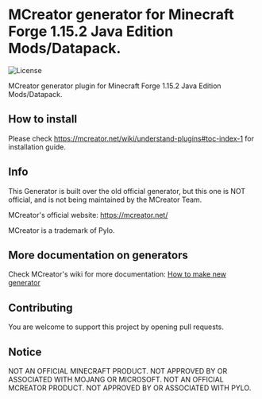 # MCreator generator for Minecraft Forge 1.15.2 Java Edition Mods/Datapack.
![License](https://img.shields.io/badge/License-GPLv3-blue.svg)

MCreator generator plugin for Minecraft Forge 1.15.2 Java Edition Mods/Datapack.

## How to install

Please check https://mcreator.net/wiki/understand-plugins#toc-index-1 for installation guide.

## Info

This Generator is built over the old official generator, but this one is NOT official, and is not being maintained by the MCreator Team.

MCreator's official website: https://mcreator.net/

MCreator is a trademark of Pylo. 

## More documentation on generators

Check MCreator's wiki for more documentation: [How to make new generator](https://mcreator.net/wiki/create-new-mcreator-generators)

## Contributing

You are welcome to support this project by opening pull requests.

## Notice

NOT AN OFFICIAL MINECRAFT PRODUCT. NOT APPROVED BY OR ASSOCIATED WITH MOJANG OR MICROSOFT.
NOT AN OFFICIAL MCREATOR PRODUCT. NOT APPROVED BY OR ASSOCIATED WITH PYLO.
